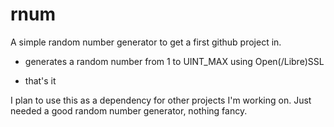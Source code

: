 rnum
====

A simple random number generator to get a first github project in.

- generates a random number from 1 to UINT_MAX using Open(/Libre)SSL

- that's it

I plan to use this as a dependency for other projects I'm working on.  Just needed a good random number generator, nothing fancy.
